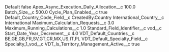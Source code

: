 <?xml version="1.0" encoding="UTF-8"?>
<CustomMetadata xmlns="http://soap.sforce.com/2006/04/metadata" xmlns:xsi="http://www.w3.org/2001/XMLSchema-instance" xmlns:xsd="http://www.w3.org/2001/XMLSchema">
    <label>Default</label>
    <protected>false</protected>
    <values>
        <field>Apex_Async_Execution_Daily_Allocation__c</field>
        <value xsi:type="xsd:double">100.0</value>
    </values>
    <values>
        <field>Batch_Size__c</field>
        <value xsi:type="xsd:double">500.0</value>
    </values>
    <values>
        <field>Cycle_Plan_Enabled__c</field>
        <value xsi:type="xsd:boolean">true</value>
    </values>
    <values>
        <field>Default_Country_Code_Field__c</field>
        <value xsi:type="xsd:string">CreatedBy.Country</value>
    </values>
    <values>
        <field>International_Country__c</field>
        <value xsi:type="xsd:string">International</value>
    </values>
    <values>
        <field>Maximum_Calculation_Requests__c</field>
        <value xsi:type="xsd:double">3.0</value>
    </values>
    <values>
        <field>Maximum_Running_Calculations__c</field>
        <value xsi:type="xsd:double">1.0</value>
    </values>
    <values>
        <field>Standard_Field_Identifier__c</field>
        <value xsi:type="xsd:string">vod__c</value>
    </values>
    <values>
        <field>Start_Date_Year_Decrement__c</field>
        <value xsi:type="xsd:double">4.0</value>
    </values>
    <values>
        <field>VDT_Default_Countries__c</field>
        <value xsi:type="xsd:string">BE,GE,GB,FR,SV,GT,CR,MX,US,IT,PL</value>
    </values>
    <values>
        <field>VDT_Default_Specialty_Field__c</field>
        <value xsi:type="xsd:string">Specialty_1_vod__c</value>
    </values>
    <values>
        <field>VDT_Is_Territory_Management_Active__c</field>
        <value xsi:type="xsd:boolean">true</value>
    </values>
</CustomMetadata>
